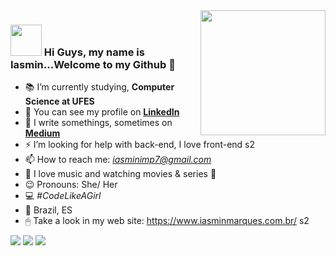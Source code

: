 <img align='right' src='https://user-images.githubusercontent.com/5713670/87202985-820dcb80-c2b6-11ea-9f56-7ec461c497c3.gif' width='200"'>

### <img src="https://media.giphy.com/media/VgCDAzcKvsR6OM0uWg/giphy.gif" width="50"> Hi Guys, my name is Iasmin...Welcome to my Github 👋


- 📚 I’m currently studying, **Computer Science at UFES**
- 🌱 You can see my profile on [**LinkedIn**](https://www.linkedin.com/in/iasmin-marques-b08906128/)
- 📝 I write somethings, sometimes on [**Medium**](https://medium.com/@iasminimp7)
- ⚡ I’m looking for help with back-end, I love front-end s2
- 📫 How to reach me: *iasminimp7@gmail.com*
- 🎥 I love music and watching movies & series :black_heart:
- 😉 Pronouns: She/ Her
- 💻 *#CodeLikeAGirl*
- 📍 Brazil, ES
- 🖱 Take a look in my web site: https://www.iasminmarques.com.br/ s2

<!-- 💻 Working as a **Intern - Technology, Innovation and Data at Triágil** -->

 <a href="https://www.linkedin.com/in/iasmin-marques-b08906128/"><img src="https://img.shields.io/badge/LinkedIn-informational?logo=linkedin"/></a>  <a href="https://medium.com/@iasminimp7"><img src="https://img.shields.io/twitter/url?color=gray&label=Medium&logo=Medium&logoColor=nothing&style=social&url=https%3A%2F%2Fmedium.com%2F%40iasminimp7"/></a>  <a href="https://www.instagram.com/iasminimp/"><img src="https://img.shields.io/twitter/url?color=purple&label=Instagram&logo=instagram&logoColor=nothing&style=social&url=https%3A%2F%2Fwww.instagram.com%2Fiasminimp%2F"/></a>       

<!--
BANDEIRA DO WINDOWS + "." = EMOJIS
https://shields.io/ // site dos botões
https://guides.github.com/features/mastering-markdown/ //guia de identação;
-->
